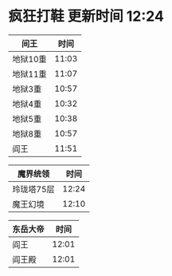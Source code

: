 # 疯狂打鞋 更新时间 12:24

| 间王   | 时间    |
|--------|-------|
| 地狱10重 | 11:03 |
| 地狱11重 | 11:07 |
| 地狱3重 | 10:57 |
| 地狱4重 | 10:32 |
| 地狱5重 | 10:38 |
| 地狱8重 | 10:57 |
| 阎王 | 11:51 |

| 魔界统领   | 时间    |
|--------|-------|
| 玲珑塔75层 | 12:24 |
| 魔王幻境 | 12:10 |

| 东岳大帝   | 时间    |
|--------|-------|
| 阎王 | 12:01 |
| 阎王殿 | 12:01 |
